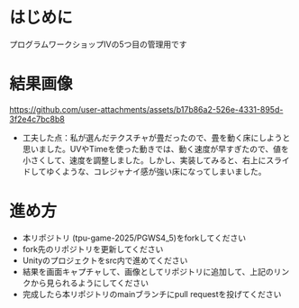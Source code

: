 # はじめに
プログラムワークショップⅣの5つ目の管理用です

# 結果画像

https://github.com/user-attachments/assets/b17b86a2-526e-4331-895d-3f2e4c7bc8b8

- 工夫した点：私が選んだテクスチャが畳だったので、畳を動く床にしようと思いました。UVやTimeを使った動きでは、動く速度が早すぎたので、値を小さくして、速度を調整しました。しかし、実装してみると、右上にスライドしてゆくような、コレジャナイ感が強い床になってしまいました。

# 進め方

- 本リポジトリ (tpu-game-2025/PGWS4_5)をforkしてください
- fork先のリポジトリを更新してください
- Unityのプロジェクトをsrc内で進めてください
- 結果を画面キャプチャして、画像としてリポジトリに追加して、上記のリンクから見られるようにしてください
- 完成したら本リポジトリのmainブランチにpull requestを投げてください
